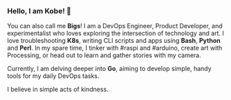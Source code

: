 ### Hello, I am Kobe! 👋

You can also call me **Bigs**! I am a DevOps Engineer, Product Developer, and experimentalist who loves exploring the intersection of technology and art.
I love troubleshooting **K8s**, writing CLI scripts and apps using **Bash**, **Python** and **Perl**. In my spare time, I tinker with #raspi and #arduino, create art with Processing, or head out to learn and gather stories with my camera. 

Currently, I am delving deeper into **Go**, aiming to develop simple, handy tools for my daily DevOps tasks. 

I believe in simple acts of kindness.


<!--
**kobeBigs/kobeBigs** is a ✨ _special_ ✨ repository because its `README.md` (this file) appears on your GitHub profile.

Here are some ideas to get you started:

- 🔭 I’m currently working on ...
- 🌱 I’m currently learning ...
- 👯 I’m looking to collaborate on ...
- 🤔 I’m looking for help with ...
- 💬 Ask me about ...
- 📫 How to reach me: ...
- 😄 Pronouns: ...
- ⚡ Fun fact: ...
-->
